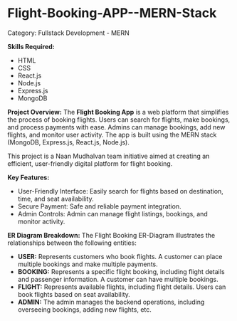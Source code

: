 # Flight-Booking-APP--MERN-Stack
Category: Fullstack Development - MERN

**Skills Required:**
- HTML
- CSS
- React.js
- Node.js
- Express.js
- MongoDB

**Project Overview:**
The **Flight Booking App** is a web platform that simplifies the process of booking flights. Users can search for flights, make bookings, and process payments with ease. Admins can manage bookings, add new flights, and monitor user activity. The app is built using the MERN stack (MongoDB, Express.js, React.js, Node.js).

This project is a Naan Mudhalvan team initiative aimed at creating an efficient, user-friendly digital platform for flight booking.

**Key Features:**
- User-Friendly Interface: Easily search for flights based on destination, time, and seat availability.
- Secure Payment: Safe and reliable payment integration.
- Admin Controls: Admin can manage flight listings, bookings, and monitor activity.

**ER Diagram Breakdown:**
The Flight Booking ER-Diagram illustrates the relationships between the following entities:

- **USER:** Represents customers who book flights. A customer can place multiple bookings and make multiple payments.
- **BOOKING:** Represents a specific flight booking, including flight details and passenger information. A customer can have multiple bookings.
- **FLIGHT:** Represents available flights, including flight details. Users can book flights based on seat availability.
- **ADMIN:** The admin manages the backend operations, including overseeing bookings, adding new flights, etc.

